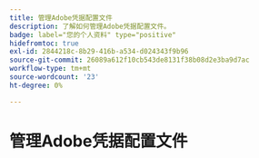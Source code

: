 ```yaml
---
title: 管理Adobe凭据配置文件
description: 了解如何管理Adobe凭据配置文件。
badge: label="您的个人资料" type="positive"
hidefromtoc: true
exl-id: 2844218c-8b29-416b-a534-d024343f9b96
source-git-commit: 26089a612f10cb543de8131f38b08d2e3ba9d7ac
workflow-type: tm+mt
source-wordcount: '23'
ht-degree: 0%

---
```


# 管理Adobe凭据配置文件
